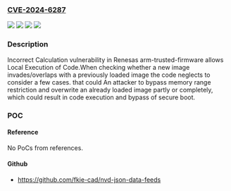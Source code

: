 ### [CVE-2024-6287](https://cve.mitre.org/cgi-bin/cvename.cgi?name=CVE-2024-6287)
![](https://img.shields.io/static/v1?label=Product&message=rcar_gen3_v2.5&color=blue)
![](https://img.shields.io/static/v1?label=Version&message=6a96c18c474e6339fab93f54d52aa7dcc4b70e52%20&color=brightgreen)
![](https://img.shields.io/static/v1?label=Version&message=v2.5%20&color=brightgreen)
![](https://img.shields.io/static/v1?label=Vulnerability&message=CWE-682%20Incorrect%20Calculation&color=brightgreen)

### Description

Incorrect Calculation vulnerability in Renesas arm-trusted-firmware allows Local Execution of Code.When checking whether a new image invades/overlaps with a previously loaded image the code neglects to consider a few cases. that could An attacker to bypass memory range restriction and overwrite an already loaded image partly or completely, which could result in code execution and bypass of secure boot.

### POC

#### Reference
No PoCs from references.

#### Github
- https://github.com/fkie-cad/nvd-json-data-feeds

